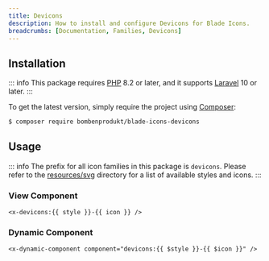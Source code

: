 ```yaml
---
title: Devicons
description: How to install and configure Devicons for Blade Icons.
breadcrumbs: [Documentation, Families, Devicons]
---
```


## Installation

::: info
This package requires [PHP](https://www.php.net/) 8.2 or later, and it supports [Laravel](https://laravel.com/) 10 or later.
:::

To get the latest version, simply require the project using [Composer](https://getcomposer.org/):

```bash
$ composer require bombenprodukt/blade-icons-devicons
```

## Usage

::: info
The prefix for all icon families in this package is `devicons`. Please refer to the [resources/svg](https://github.com/BombenProdukt/blade-icons-devicons/tree/main/resources/svg) directory for a list of available styles and icons.
:::

### View Component

```blade
<x-devicons:{{ style }}-{{ icon }} />
```

### Dynamic Component

```blade
<x-dynamic-component component="devicons:{{ $style }}-{{ $icon }}" />
```
